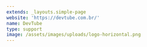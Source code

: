 ```yaml
---
extends: _layouts.simple-page
website: 'https://devtube.com.br/'
name: DevTube
type: support
image: /assets/images/uploads/logo-horizontal.png
---
```


